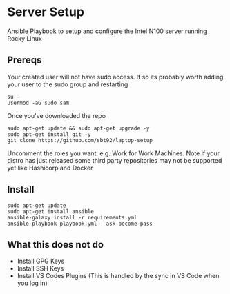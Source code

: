 # Server Setup
Ansible Playbook to setup and configure the Intel N100 server running Rocky Linux


## Prereqs
Your created user will not have sudo access. If so its probably worth adding your user to the sudo group and restarting
```
su -
usermod -aG sudo sam
```

Once you've downloaded the repo
```
sudo apt-get update && sudo apt-get upgrade -y
sudo apt-get install git -y
git clone https://github.com/sbt92/laptop-setup
```

Uncomment the roles you want. e.g. Work for Work Machines. Note if your distro has just released some third party repositories may not be supported yet like Hashicorp and Docker

## Install
```
sudo apt-get update
sudo apt-get install ansible
ansible-galaxy install -r requirements.yml
ansible-playbook playbook.yml --ask-become-pass
```

## What this does not do
- Install GPG Keys
- Install SSH Keys
- Install VS Codes Plugins (This is handled by the sync in VS Code when you log in)